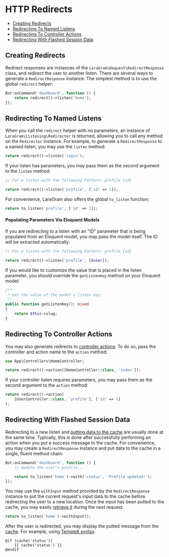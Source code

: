 # HTTP Redirects

- [Creating Redirects](#creating-redirects)
- [Redirecting To Named Listens](#redirecting-named-listens)
- [Redirecting To Controller Actions](#redirecting-controller-actions)
- [Redirecting With Flashed Session Data](#redirecting-with-puted-cache-data)

<a name="creating-redirects"></a>
## Creating Redirects

Redirect responses are instances of the `LaraGram\Request\RedirectResponse` class, and redirect the user to another listen. There are several ways to generate a `RedirectResponse` instance. The simplest method is to use the global `redirect` helper:

```php
Bot:onCommand('dashboard', function () {
    return redirect()->listen('home');
});
```

<a name="redirecting-named-listens"></a>
## Redirecting To Named Listens

When you call the `redirect` helper with no parameters, an instance of `LaraGram\Listening\Redirector` is returned, allowing you to call any method on the `Redirector` instance. For example, to generate a `RedirectResponse` to a named listen, you may use the `listen` method:

```php
return redirect()->listen('login');
```

If your listen has parameters, you may pass them as the second argument to the `listen` method:

```php
// For a listen with the following Pattern: profile {id}

return redirect()->listen('profile', ['id' => 1]);
```

For convenience, LaraGram also offers the global `to_listen` function:

```php
return to_listen('profile', ['id' => 1]);
```

<a name="populating-parameters-via-eloquent-models"></a>
#### Populating Parameters Via Eloquent Models

If you are redirecting to a listen with an "ID" parameter that is being populated from an Eloquent model, you may pass the model itself. The ID will be extracted automatically:

```php
// For a listen with the following Pattern: profile {id}

return redirect()->listen('profile', [$user]);
```

If you would like to customize the value that is placed in the listen parameter, you should override the `getListenKey` method on your Eloquent model:

```php
/**
 * Get the value of the model's listen key.
 */
public function getListenKey(): mixed
{
    return $this->slug;
}
```

<a name="redirecting-controller-actions"></a>
## Redirecting To Controller Actions

You may also generate redirects to [controller actions](https://github.com/laraXgram/docs/blob/markdown/controllers.md). To do so, pass the controller and action name to the `action` method:

```php
use App\Controllers\HomeController;

return redirect()->action([HomeController::class, 'index']);
```

If your controller listen requires parameters, you may pass them as the second argument to the `action` method:

```php
return redirect()->action(
    [UserController::class, 'profile'], ['id' => 1]
);
```

<a name="redirecting-with-puted-cache-data"></a>
## Redirecting With Flashed Session Data

Redirecting to a new listen and [putting data to the cache](https://github.com/laraXgram/docs/blob/markdown/cache.md#storing-items-in-the-cache) are usually done at the same time. Typically, this is done after successfully performing an action when you put a success message to the cache. For convenience, you may create a `RedirectResponse` instance and put data to the cache in a single, fluent method chain:

```php
Bot:onCommand('dashboard', function () {
    // Update the user's profile...

    return to_listen('home')->with('status', 'Profile updated!');
});
```

You may use the `withInput` method provided by the `RedirectResponse` instance to put the current request's input data to the cache before redirecting the user to a new location. Once the input has been putted to the cache, you may easily [retrieve it](https://github.com/laraXgram/docs/blob/markdown/cache.md#retrieving-items-from-the-cache) during the next request:

```php
return to_listen('home')->withInput();
```

After the user is redirected, you may display the putted message from the [cache](https://github.com/laraXgram/docs/blob/markdown/cache.md). For example, using [Temple8 syntax](https://github.com/laraXgram/docs/blob/markdown/temple8.md):

```blade
@if (cache('status'))
    {{ cache('status') }}
@endif
```
